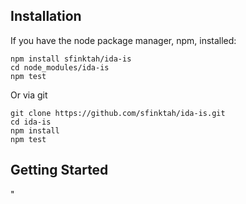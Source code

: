 ## Installation

If you have the node package manager, npm, installed:

```shell
npm install sfinktah/ida-is
cd node_modules/ida-is
npm test
```

Or via git

```shell
git clone https://github.com/sfinktah/ida-is.git
cd ida-is
npm install
npm test
```

## Getting Started 
"

